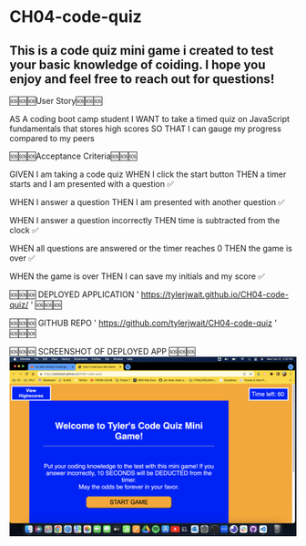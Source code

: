 # CH04-code-quiz

## This is a code quiz mini game i created to test your basic knowledge of coiding. I hope you enjoy and feel free to reach out for questions!

🆘🆘🆘User Story🆘🆘🆘

AS A coding boot camp student
I WANT to take a timed quiz on JavaScript fundamentals that stores high scores
SO THAT I can gauge my progress compared to my peers



🆘🆘🆘Acceptance Criteria🆘🆘🆘

GIVEN I am taking a code quiz
WHEN I click the start button
THEN a timer starts and I am presented with a question ✅

WHEN I answer a question
THEN I am presented with another question ✅

WHEN I answer a question incorrectly
THEN time is subtracted from the clock ✅

WHEN all questions are answered or the timer reaches 0
THEN the game is over ✅

WHEN the game is over
THEN I can save my initials and my score ✅


🆘🆘🆘 DEPLOYED APPLICATION ' https://tylerjwait.github.io/CH04-code-quiz/ ' 🆘🆘🆘

🆘🆘🆘 GITHUB REPO ' https://github.com/tylerjwait/CH04-code-quiz ' 🆘🆘🆘

🆘🆘🆘 SCREENSHOT OF DEPLOYED APP 🆘🆘🆘
![Screenshot of deployed app](https://raw.githubusercontent.com/tylerjwait/CH04-code-quiz/main/IMAGES/screenshot.png)
